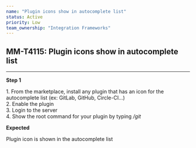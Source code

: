 ```yaml
---
name: "Plugin icons show in autocomplete list"
status: Active
priority: Low
team_ownership: "Integration Frameworks"
---
```


## MM-T4115: Plugin icons show in autocomplete list

---

**Step 1**

1\. From the marketplace, install any plugin that has an icon for the autocomplete list (ex: GitLab, GitHub, Circle-CI...)\
2\. Enable the plugin\
3\. Login to the server\
4\. Show the root command for your plugin by typing _/git_

**Expected**

Plugin icon is shown in the autocomplete list
